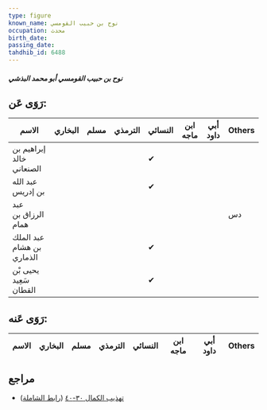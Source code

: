 ```yaml
---
type: figure
known_name: نوح بن حبيب القومسي
occupation: محدث
birth_date:
passing_date:
tahdhib_id: 6488
---
```

##### نوح بن حبيب القومسي أبو محمد البذشي

## رَوَى عَن:
| الاسم                     | البخاري | مسلم | الترمذي | النسائي | ابن ماجه | أبي داود | Others |
| ------------------------- | ------- | ---- | ------- | ------- | -------- | -------- | ------ |
| إبراهيم بن خالد الصنعاني  |         |      |         | ✔       |          |          |        |
| عبد الله بن إدريس         |         |      |         | ✔       |          |          |        |
| عبد الرزاق بن همام        |         |      |         |         |          |          | دس     |
| عبد الملك بن هشام الذماري |         |      |         | ✔       |          |          |        |
| يحيى بْن سَعِيد القطان    |         |      |         | ✔       |          |          |        |
## رَوَى عَنه:
| الاسم | البخاري | مسلم | الترمذي | النسائي | ابن ماجه | أبي داود | Others |
| ----- | ------- | ---- | ------- | ------- | -------- | -------- | ------ |
## مراجع
- [تهذيب الكمال ٣٠-٤٠](obsidian://open?vault=Tahdhib-al-Kamal&file=Figures/٦٤٨٨-نوح%20بن%20حبيب%20القومسي%20أبو%20محمد%20البذشي) ([رابط الشاملة](https://shamela.ws/book/3722/16106))